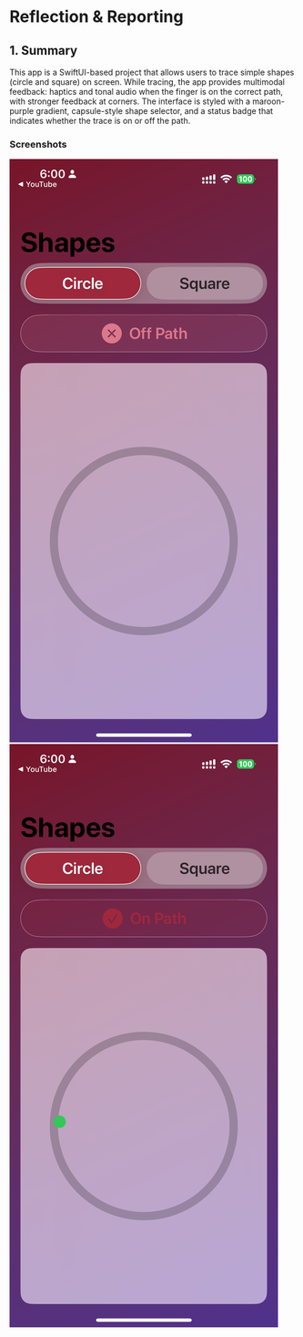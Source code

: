 # Reflection & Reporting
## 1. Summary
This app is a SwiftUI-based project that allows users to trace simple shapes (circle and square) on screen. While tracing, the app provides multimodal feedback: haptics and tonal audio when the finger is on the correct path, with stronger feedback at corners. The interface is styled with a maroon-purple gradient, capsule-style shape selector, and a status badge that indicates whether the trace is on or off the path.

### Screenshots
![App Screenshot 1](Screenshot/IMG_2155.PNG)
![App Screenshot 2](Screenshot/IMG_2156.PNG)
